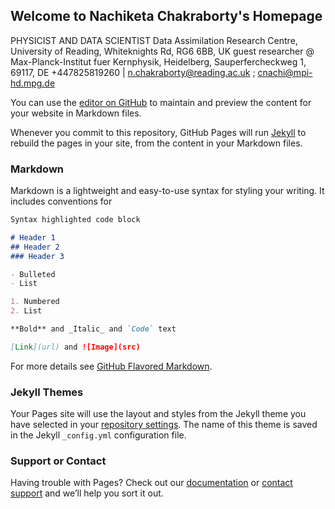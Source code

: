 ## Welcome to Nachiketa Chakraborty's Homepage

PHYSICIST AND DATA SCIENTIST
Data Assimilation Research Centre, University of Reading, Whiteknights Rd, RG6 6BB, UK
guest researcher @ Max-Planck-Institut fuer Kernphysik, Heidelberg, Sauperfercheckweg 1, 69117, DE
+447825819260 | n.chakraborty@reading.ac.uk ; cnachi@mpi-hd.mpg.de 

You can use the [editor on GitHub](https://github.com/cnachi/cnachiketa.github.io/edit/gh-pages/index.md) to maintain and preview the content for your website in Markdown files.

Whenever you commit to this repository, GitHub Pages will run [Jekyll](https://jekyllrb.com/) to rebuild the pages in your site, from the content in your Markdown files.

### Markdown

Markdown is a lightweight and easy-to-use syntax for styling your writing. It includes conventions for

```markdown
Syntax highlighted code block

# Header 1
## Header 2
### Header 3

- Bulleted
- List

1. Numbered
2. List

**Bold** and _Italic_ and `Code` text

[Link](url) and ![Image](src)
```

For more details see [GitHub Flavored Markdown](https://guides.github.com/features/mastering-markdown/).

### Jekyll Themes

Your Pages site will use the layout and styles from the Jekyll theme you have selected in your [repository settings](https://github.com/cnachi/cnachiketa.github.io/settings/pages). The name of this theme is saved in the Jekyll `_config.yml` configuration file.

### Support or Contact

Having trouble with Pages? Check out our [documentation](https://docs.github.com/categories/github-pages-basics/) or [contact support](https://support.github.com/contact) and we’ll help you sort it out.
